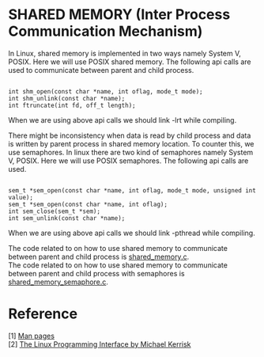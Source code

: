# SHARED MEMORY (Inter Process Communication Mechanism)

In Linux, shared memory is implemented in two ways namely System V, POSIX. Here we will use POSIX shared memory. The following api calls are used to communicate between parent and child process.

```{C}

int shm_open(const char *name, int oflag, mode_t mode);
int shm_unlink(const char *name);
int ftruncate(int fd, off_t length);

```

When we are using above api calls we should link -lrt while compiling.

There might be inconsistency when data is read by child process and data is written by parent process in shared memory location. To counter this, we use semaphores. In linux there are two kind of semaphores namely System V, POSIX. Here we will use POSIX semaphores. The following api calls are used.

```{C}

sem_t *sem_open(const char *name, int oflag, mode_t mode, unsigned int value);
sem_t *sem_open(const char *name, int oflag);
int sem_close(sem_t *sem);
int sem_unlink(const char *name);

``` 

When we are using above api calls we should link -pthread while compiling. <br>

The code related to on how to use shared memory to communicate between parent and child process is [shared_memory.c](https://github.com/SvrAdityaReddy/RTOS/blob/master/Assignment_4/shared_memory/shared_memory.c). <br> 
The code related to on how to use shared memory to communicate between parent and child process with semaphores is [shared_memory_semaphore.c](https://github.com/SvrAdityaReddy/RTOS/blob/master/Assignment_4/shared_memory/shared_memory_semaphore.c).

# Reference

[1] [Man pages]() <br>
[2] [The Linux Programming Interface by Michael Kerrisk](https://moodle2.units.it/pluginfile.php/115306/mod_resource/content/1/The%20Linux%20Programming%20Interface-Michael%20Kerrisk.pdf) <br>